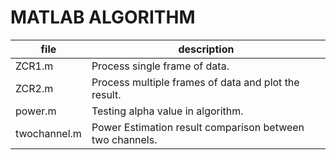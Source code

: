 # MATLAB ALGORITHM

| file         | description                                              |
| ------------ | -------------------------------------------------------- |
| ZCR1.m       | Process single frame of data.                            |
| ZCR2.m       | Process multiple frames of data and plot the result.     |
| power.m      | Testing alpha value in algorithm.                        |
| twochannel.m | Power Estimation result comparison between two channels. |
